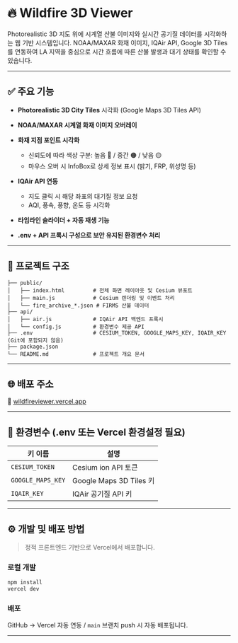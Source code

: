 # 🔥 Wildfire 3D Viewer

Photorealistic 3D 지도 위에 시계열 산불 이미지와 실시간 공기질 데이터를 시각화하는 웹 기반 시스템입니다. NOAA/MAXAR 화재 이미지, IQAir API, Google 3D Tiles를 연동하여 LA 지역을 중심으로 시간 흐름에 따른 산불 발생과 대기 상태를 확인할 수 있습니다.

---

## ✅ 주요 기능

* **Photorealistic 3D City Tiles** 시각화 (Google Maps 3D Tiles API)
* **NOAA/MAXAR 시계열 화재 이미지 오버레이**
* **화재 지점 포인트 시각화**

  * 신뢰도에 따라 색상 구분: 높음 🔴 / 중간 🟠 / 낮음 🟡
  * 마우스 오버 시 InfoBox로 상세 정보 표시 (밝기, FRP, 위성명 등)
* **IQAir API 연동**

  * 지도 클릭 시 해당 좌표의 대기질 정보 요청
  * AQI, 풍속, 풍향, 온도 등 시각화
* **타임라인 슬라이더 + 자동 재생 기능**
* **.env + API 프록시 구성으로 보안 유지된 환경변수 처리**

---

## 📁 프로젝트 구조

```
├── public/
│   ├── index.html         # 전체 화면 레이아웃 및 Cesium 뷰포트
│   ├── main.js            # Cesium 렌더링 및 이벤트 처리
│   └── fire_archive_*.json # FIRMS 산불 데이터
├── api/
│   ├── air.js             # IQAir API 백엔드 프록시
│   └── config.js          # 환경변수 제공 API
├── .env                   # CESIUM_TOKEN, GOOGLE_MAPS_KEY, IQAIR_KEY (Git에 포함되지 않음)
├── package.json
└── README.md              # 프로젝트 개요 문서
```

---

## 🌐 배포 주소

🔗 [wildfireviewer.vercel.app](https://wildfireviewer.vercel.app)

---

## 🔐 환경변수 (.env 또는 Vercel 환경설정 필요)

| 키 이름              | 설명                     |
| ----------------- | ---------------------- |
| `CESIUM_TOKEN`    | Cesium ion API 토큰      |
| `GOOGLE_MAPS_KEY` | Google Maps 3D Tiles 키 |
| `IQAIR_KEY`       | IQAir 공기질 API 키        |

---

## ⚙️ 개발 및 배포 방법

> 정적 프론트엔드 기반으로 Vercel에서 배포합니다.

### 로컬 개발

```bash
npm install
vercel dev
```

### 배포

GitHub → Vercel 자동 연동 / `main` 브랜치 push 시 자동 배포됩니다.

---